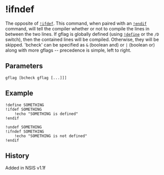# !ifndef

The opposite of [`!ifdef`][1]. This command, when paired with an [`!endif`][2] command, will tell the compiler whether or not to compile the lines in between the two lines. If gflag is globally defined (using [`!define`][3] or the `/D` switch), then the contained lines will be compiled. Otherwise, they will be skipped. 'bcheck' can be specified as `&` (boolean and) or `|` (boolean or) along with more gflags -- precedence is simple, left to right.

## Parameters

    gflag [bcheck gflag [...]]]

## Example

    !define SOMETHING
    !ifdef SOMETHING
        !echo "SOMETHING is defined"
    !endif

    !undef SOMETHING
    !ifndef SOMETHING
        !echo "SOMETHING is not defined"
    !endif

## History

Added in NSIS v1.1f

[1]: !ifdef.md
[2]: !endif.md
[3]: !define.md